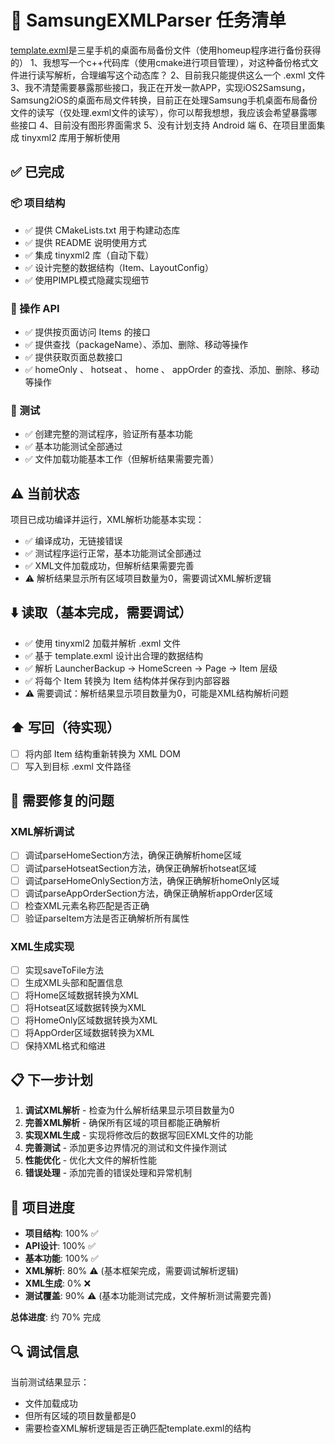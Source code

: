 # 📌 SamsungEXMLParser 任务清单

[template.exml](../samples/template.exml)是三星手机的桌面布局备份文件（使用homeup程序进行备份获得的）
1、我想写一个c++代码库（使用cmake进行项目管理），对这种备份格式文件进行读写解析，合理编写这个动态库？
2、目前我只能提供这么一个 .exml 文件
3、我不清楚需要暴露那些接口，我正在开发一款APP，实现iOS2Samsung，Samsung2iOS的桌面布局文件转换，目前正在处理Samsung手机桌面布局备份文件的读写（仅处理.exml文件的读写），你可以帮我想想，我应该会希望暴露哪些接口
4、目前没有图形界面需求
5、没有计划支持 Android 端
6、在项目里面集成 tinyxml2 库用于解析使用

## ✅ 已完成

### 📦 项目结构
- ✅ 提供 CMakeLists.txt 用于构建动态库
- ✅ 提供 README 说明使用方式
- ✅ 集成 tinyxml2 库（自动下载）
- ✅ 设计完整的数据结构（Item、LayoutConfig）
- ✅ 使用PIMPL模式隐藏实现细节

### 🧱 操作 API
- ✅ 提供按页面访问 Items 的接口
- ✅ 提供查找（packageName）、添加、删除、移动等操作
- ✅ 提供获取页面总数接口
- ✅ homeOnly 、 hotseat 、 home 、 appOrder 的查找、添加、删除、移动等操作

### 🧪 测试
- ✅ 创建完整的测试程序，验证所有基本功能
- ✅ 基本功能测试全部通过
- ✅ 文件加载功能基本工作（但解析结果需要完善）

## ⚠️ 当前状态

项目已成功编译并运行，XML解析功能基本实现：
- ✅ 编译成功，无链接错误
- ✅ 测试程序运行正常，基本功能测试全部通过
- ✅ XML文件加载成功，但解析结果需要完善
- ⚠️ 解析结果显示所有区域项目数量为0，需要调试XML解析逻辑

## ⬇️ 读取（基本完成，需要调试）
- ✅ 使用 tinyxml2 加载并解析 .exml 文件
- ✅ 基于 template.exml 设计出合理的数据结构
- ✅ 解析 LauncherBackup → HomeScreen → Page → Item 层级
- ✅ 将每个 Item 转换为 Item 结构体并保存到内部容器
- ⚠️ 需要调试：解析结果显示项目数量为0，可能是XML结构解析问题

## ⬆️ 写回（待实现）
- [ ] 将内部 Item 结构重新转换为 XML DOM
- [ ] 写入到目标 .exml 文件路径

## 🔧 需要修复的问题

### XML解析调试
- [ ] 调试parseHomeSection方法，确保正确解析home区域
- [ ] 调试parseHotseatSection方法，确保正确解析hotseat区域
- [ ] 调试parseHomeOnlySection方法，确保正确解析homeOnly区域
- [ ] 调试parseAppOrderSection方法，确保正确解析appOrder区域
- [ ] 检查XML元素名称匹配是否正确
- [ ] 验证parseItem方法是否正确解析所有属性

### XML生成实现
- [ ] 实现saveToFile方法
- [ ] 生成XML头部和配置信息
- [ ] 将Home区域数据转换为XML
- [ ] 将Hotseat区域数据转换为XML
- [ ] 将HomeOnly区域数据转换为XML
- [ ] 将AppOrder区域数据转换为XML
- [ ] 保持XML格式和缩进

## 📋 下一步计划

1. **调试XML解析** - 检查为什么解析结果显示项目数量为0
2. **完善XML解析** - 确保所有区域的项目都能正确解析
3. **实现XML生成** - 实现将修改后的数据写回EXML文件的功能
4. **完善测试** - 添加更多边界情况的测试和文件操作测试
5. **性能优化** - 优化大文件的解析性能
6. **错误处理** - 添加完善的错误处理和异常机制

## 🎯 项目进度

- **项目结构**: 100% ✅
- **API设计**: 100% ✅
- **基本功能**: 100% ✅
- **XML解析**: 80% ⚠️ (基本框架完成，需要调试解析逻辑)
- **XML生成**: 0% ❌
- **测试覆盖**: 90% ⚠️ (基本功能测试完成，文件解析测试需要完善)

**总体进度**: 约 70% 完成

## 🔍 调试信息

当前测试结果显示：
- 文件加载成功
- 但所有区域的项目数量都是0
- 需要检查XML解析逻辑是否正确匹配template.exml的结构
